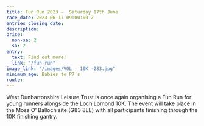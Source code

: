 ```yaml
---
title: Fun Run 2023 –  Saturday 17th June
race_date: 2023-06-17 09:00:00 Z
entries_closing_date: 
description: 
price:
  non-sa: 2
  sa: 2
entry:
  text: Find out more!
  link: "/fun-run"
image_link: "/images/VOL - 10K -283.jpg"
minimum_age: Babies to P7's
route: 
---
```


West Dunbartonshire Leisure Trust is once again organising a Fun Run for young runners alongside the Loch Lomond 10K. The event will take place in the Moss O’ Balloch site (G83 8LE) with all participants finishing through the 10K finishing gantry.